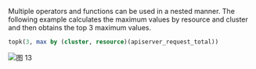 Multiple operators and functions can be used in a nested manner. The following example calculates the maximum values by resource and cluster and then obtains the top 3 maximum values.

```SQL
topk(3, max by (cluster, resource)(apiserver_request_total))
```

![图 13](/img/src/metrics/index/ad5f306026cf97974e12377a7c6c9a2b00aa5c650db0432ee6af4346f57af899.png)
